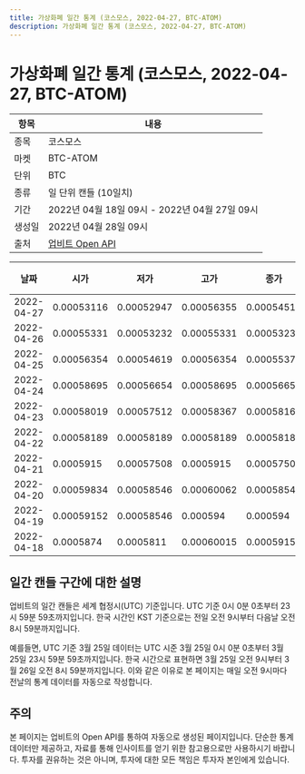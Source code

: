 ```yaml
---
title: 가상화폐 일간 통계 (코스모스, 2022-04-27, BTC-ATOM)
description: 가상화폐 일간 통계 (코스모스, 2022-04-27, BTC-ATOM)
---
```



가상화폐 일간 통계 (코스모스, 2022-04-27, BTC-ATOM)
===

|항목|내용|
|--|--|
|종목|코스모스|
|마켓|BTC-ATOM|
|단위|BTC|
|종류|일 단위 캔들 (10일치)|
|기간|2022년 04월 18일 09시 - 2022년 04월 27일 09시|
|생성일|2022년 04월 28일 09시|
|출처|[업비트 Open API](https://docs.upbit.com)|


|날짜|시가|저가|고가|종가|비고|
|--|--|--|--|--|--|
|2022-04-27|0.00053116|0.00052947|0.00056355|0.0005451|    |
|2022-04-26|0.00055331|0.00053232|0.00055331|0.00053232|    |
|2022-04-25|0.00056354|0.00054619|0.00056354|0.00055371|    |
|2022-04-24|0.00058695|0.00056654|0.00058695|0.00056654|    |
|2022-04-23|0.00058019|0.00057512|0.00058367|0.00058163|    |
|2022-04-22|0.00058189|0.00058189|0.00058189|0.00058189|    |
|2022-04-21|0.0005915|0.00057508|0.0005915|0.00057508|    |
|2022-04-20|0.00059834|0.00058546|0.00060062|0.00058546|    |
|2022-04-19|0.00059152|0.00058546|0.000594|0.000594|    |
|2022-04-18|0.0005874|0.0005811|0.00060015|0.00059152|    |


일간 캔들 구간에 대한 설명
---


업비트의 일간 캔들은 세계 협정시(UTC) 기준입니다. 
UTC 기준 0시 0분 0초부터 23시 59분 59초까지입니다. 
한국 시간인 KST 기준으로는 전일 오전 9시부터 다음날 오전 8시 59분까지입니다. 


예를들면, UTC 기준 3월 25일 데이터는 UTC 시준 3월 25일 0시 0분 0초부터 3월 25일 23시 59분 59초까지입니다. 
한국 시간으로 표현하면 3월 25일 오전 9시부터 3월 26일 오전 8시 59분까지입니다. 
이와 같은 이유로 본 페이지는 매일 오전 9시마다 전날의 통계 데이터를 자동으로 작성합니다. 


주의
---


본 페이지는 업비트의 Open API를 통하여 자동으로 생성된 페이지입니다. 
단순한 통계 데이터만 제공하고, 자료를 통해 인사이트를 얻기 위한 참고용으로만 사용하시기 바랍니다. 
투자를 권유하는 것은 아니며, 투자에 대한 모든 책임은 투자자 본인에게 있습니다. 
